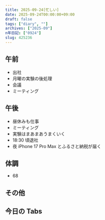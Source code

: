 ```yaml
---
title: 2025-09-24[忙しい]
date: 2025-09-24T00:00:00+09:00
draft: false
tags: ["diary", ""]
archives: ["2025-09"]
n年日記: ["0924"]
slug: 425236
---
```


## 午前

- 出社
- 月曜の実験の後処理
- 会議
- ミーティング

## 午後

- 昼休みも仕事
- ミーティング
- 実験はまあまあうまくいく
- 18:30 頃退社
- 夜 iPhone 17 Pro Max とふるさと納税が届く

## 体調

- 68

## その他

## 今日の Tabs
